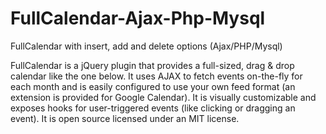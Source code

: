 FullCalendar-Ajax-Php-Mysql
===========================

FullCalendar with insert, add and delete options (Ajax/PHP/Mysql)


FullCalendar is a jQuery plugin that provides a full-sized, drag & drop calendar like the one below. It uses AJAX to fetch events on-the-fly for each month and is easily configured to use your own feed format (an extension is provided for Google Calendar). It is visually customizable and exposes hooks for user-triggered events (like clicking or dragging an event). It is open source licensed under an MIT license.
